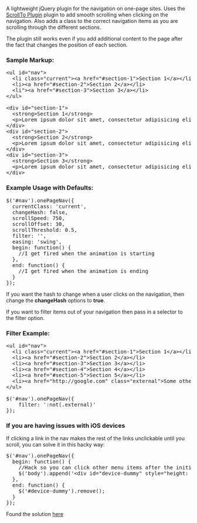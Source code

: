 A lightweight jQuery plugin for the navigation on one-page sites. Uses the [ScrollTo Plugin](http://flesler.blogspot.com/2007/10/jqueryscrollto.html) plugin to add smooth scrolling when clicking on the navigation. Also adds a class to the correct navigation items as you are scrolling through the different sections.

The plugin still works even if you add additional content to the page after the fact that changes the position of each section.

### Sample Markup:
<pre>&lt;ul id="nav">
  &lt;li class="current">&lt;a href="#section-1">Section 1&lt;/a>&lt;/li>
  &lt;li>&lt;a href="#section-2">Section 2&lt;/a>&lt;/li>
  &lt;li">&lt;a href="#section-3">Section 3&lt;/a>&lt;/li>
&lt;/ul>

&lt;div id="section-1">
  &lt;strong>Section 1&lt;/strong>
  &lt;p>Lorem ipsum dolor sit amet, consectetur adipisicing elit, sed do eiusmod tempor incididunt ut labore et dolore magna aliqua.&lt;/p>
&lt;/div>
&lt;div id="section-2">
  &lt;strong>Section 2&lt;/strong>
  &lt;p>Lorem ipsum dolor sit amet, consectetur adipisicing elit, sed do eiusmod tempor incididunt ut labore et dolore magna aliqua.&lt;/p>
&lt;/div>
&lt;div id="section-3">
  &lt;strong>Section 3&lt;/strong>
  &lt;p>Lorem ipsum dolor sit amet, consectetur adipisicing elit, sed do eiusmod tempor incididunt ut labore et dolore magna aliqua.&lt;/p>
&lt;/div></pre>

### Example Usage with Defaults:
<pre>$('#nav').onePageNav({
  currentClass: 'current',
  changeHash: false,
  scrollSpeed: 750,
  scrollOffset: 30,
  scrollThreshold: 0.5,
  filter: '',
  easing: 'swing',
  begin: function() {
    //I get fired when the animation is starting
  },
  end: function() {
    //I get fired when the animation is ending
  }
});</pre>

If you want the hash to change when a user clicks on the navigation, then change the **changeHash** options to **true**.

If you want to filter items out of your navigation then pass in a selector to the filter option.

### Filter Example:
<pre>&lt;ul id="nav">
  &lt;li class="current">&lt;a href="#section-1">Section 1&lt;/a>&lt;/li>
  &lt;li>&lt;a href="#section-2">Section 2&lt;/a>&lt;/li>
  &lt;li>&lt;a href="#section-3">Section 3&lt;/a>&lt;/li>
  &lt;li>&lt;a href="#section-4">Section 4&lt;/a>&lt;/li>
  &lt;li>&lt;a href="#section-5">Section 5&lt;/a>&lt;/li>
  &lt;li>&lt;a href="http://google.com" class="external">Some other link&lt;/a>&lt;/li>
&lt;/ul>
  
$('#nav').onePageNav({
	filter: ':not(.external)'
});</pre>

### If you are having issues with iOS devices
If clicking a link in the nav makes the rest of the links unclickable until you scroll, you can solve it in this hacky way:

<pre>$('#nav').onePageNav({
  begin: function() {
    //Hack so you can click other menu items after the initial click
    $('body').append('&lt;div id="device-dummy" style="height: 1px;">&lt;/div>');
  },
  end: function() {
    $('#device-dummy').remove();
  }
});</pre>

Found the solution [here](http://stackoverflow.com/a/10030251)